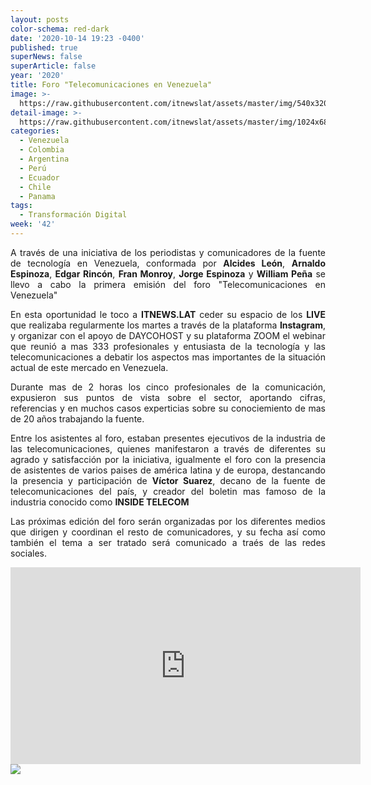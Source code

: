 ```yaml
---
layout: posts
color-schema: red-dark
date: '2020-10-14 19:23 -0400'
published: true
superNews: false
superArticle: false
year: '2020'
title: Foro "Telecomunicaciones en Venezuela"
image: >-
  https://raw.githubusercontent.com/itnewslat/assets/master/img/540x320/Foro-Telecom-g.jpg
detail-image: >-
  https://raw.githubusercontent.com/itnewslat/assets/master/img/1024x680/Foro-telecom-g.jpg
categories:
  - Venezuela
  - Colombia
  - Argentina
  - Perú
  - Ecuador
  - Chile
  - Panama
tags:
  - Transformación Digital
week: '42'
---
```

<p style="text-align: justify;">A través de una iniciativa de los periodistas y comunicadores de la fuente de tecnología en Venezuela, conformada por <Strong>Alcides León</Strong>, <Strong>Arnaldo Espinoza</Strong>, <Strong>Edgar Rincón</Strong>, <Strong>Fran Monroy</Strong>, <Strong>Jorge Espinoza</Strong> y <Strong>William Peña</Strong> se llevo a cabo la primera emisión del foro "Telecomunicaciones en Venezuela"</p>

<p style="text-align: justify;">En esta oportunidad le toco a <Strong>ITNEWS.LAT</Strong> ceder su espacio de los <Strong>LIVE</Strong> que realizaba regularmente los martes a través de la plataforma <Strong>Instagram</Strong>, y organizar con el apoyo de DAYCOHOST y su plataforma ZOOM el webinar que reunió a mas 333 profesionales y entusiasta de la tecnología y las telecomunicaciones a debatir los aspectos mas importantes de la situación actual de este mercado en Venezuela.</p>

<p style="text-align: justify;">Durante mas de 2 horas los cinco profesionales de la comunicación, expusieron sus puntos de vista sobre el sector, aportando cifras, referencias y en muchos casos experticias sobre su conociemiento de mas de 20 años trabajando la fuente.</p>

<p style="text-align: justify;">Entre los asistentes al foro, estaban presentes ejecutivos de la industria de las telecomunicaciones, quienes manifestaron a través de diferentes su agrado y satisfacción por la iniciativa, igualmente el foro con la presencia de asistentes de varios paises de américa latina y de europa, destancando la presencia y participación de <Strong>Víctor Suarez</Strong>, decano de la fuente de telecomunicaciones del país, y creador del boletin mas famoso de la industria conocido como <Strong>INSIDE TELECOM</Strong> </p>

<p style="text-align: justify;">Las próximas edición del foro serán organizadas por los diferentes medios que dirigen y coordinan el resto de comunicadores, y su fecha así como también el tema a ser tratado será comunicado a traés de las redes sociales.</p>

<iframe width="560" height="315" src="https://www.youtube.com/embed/2wkjbtrA4yI" frameborder="0" allow="accelerometer; autoplay; clipboard-write; encrypted-media; gyroscope; picture-in-picture" allowfullscreen></iframe>
<img src="https://tracker.metricool.com/c3po.jpg?hash=56f88a41e39ab42c063cc51676587a04"/>
